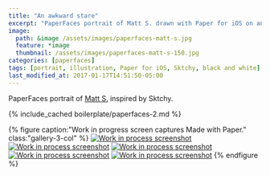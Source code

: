 ```yaml
---
title: "An awkward stare"
excerpt: "PaperFaces portrait of Matt S. drawn with Paper for iOS on an iPad."
image: 
  path: &image /assets/images/paperfaces-matt-s.jpg 
  feature: *image
  thumbnail: /assets/images/paperfaces-matt-s-150.jpg
categories: [paperfaces]
tags: [portrait, illustration, Paper for iOS, Sktchy, black and white]
last_modified_at: 2017-01-17T14:51:50-05:00
---
```


PaperFaces portrait of [Matt S.](https://sktchy.com/4SI2jH) inspired by Sktchy.

{% include_cached boilerplate/paperfaces-2.md %}

{% figure caption:"Work in progress screen captures Made with Paper." class:"gallery-3-col" %}
[![Work in process screenshot](/assets/images/paperfaces-matt-s-process-1-600.jpg)](/assets/images/paperfaces-matt-s-process-1-lg.jpg)
[![Work in process screenshot](/assets/images/paperfaces-matt-s-process-2-600.jpg)](/assets/images/paperfaces-matt-s-process-2-lg.jpg)
[![Work in process screenshot](/assets/images/paperfaces-matt-s-process-3-600.jpg)](/assets/images/paperfaces-matt-s-process-3-lg.jpg)
[![Work in process screenshot](/assets/images/paperfaces-matt-s-process-4-600.jpg)](/assets/images/paperfaces-matt-s-process-4-lg.jpg)
[![Work in process screenshot](/assets/images/paperfaces-matt-s-process-5-600.jpg)](/assets/images/paperfaces-matt-s-process-5-lg.jpg)
{% endfigure %}
